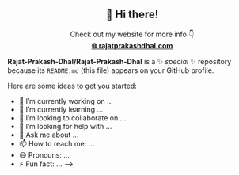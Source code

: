 <h2 align="center">👋 Hi there!</h2>
<p align="center">
  Check out my website for more info 👇<br>
  <a href="https://rajatprakashdhal.com" target="_blank">
    <b>🌐 rajatprakashdhal.com</b>
  </a>
</p>

**Rajat-Prakash-Dhal/Rajat-Prakash-Dhal** is a ✨ _special_ ✨ repository because its `README.md` (this file) appears on your GitHub profile.

Here are some ideas to get you started:

- 🔭 I’m currently working on ...
- 🌱 I’m currently learning ...
- 👯 I’m looking to collaborate on ...
- 🤔 I’m looking for help with ...
- 💬 Ask me about ...
- 📫 How to reach me: ...
- 😄 Pronouns: ...
- ⚡ Fun fact: ...
-->
